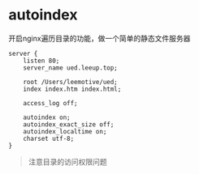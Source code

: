 # autoindex
开启nginx遍历目录的功能，做一个简单的静态文件服务器
```nginx
server {
    listen 80;
    server_name ued.leeup.top;

    root /Users/leemotive/ued;
    index index.htm index.html;

    access_log off;

    autoindex on;
    autoindex_exact_size off;
    autoindex_localtime on;
    charset utf-8;
}
```

> 注意目录的访问权限问题
